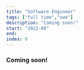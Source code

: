 ```yaml
---
title: "Software Engineer"
tags: ["full time","swe"]
description: "Coming soon!"
start: "2022-08"
end: 
index: 0
---
```


### Coming soon!